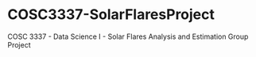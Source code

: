 # COSC3337-SolarFlaresProject
COSC 3337 - Data Science I - Solar Flares Analysis and Estimation Group Project

